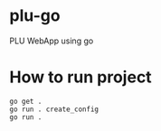 # plu-go
PLU WebApp using go

# How to run project

    go get .
    go run . create_config
    go run .
